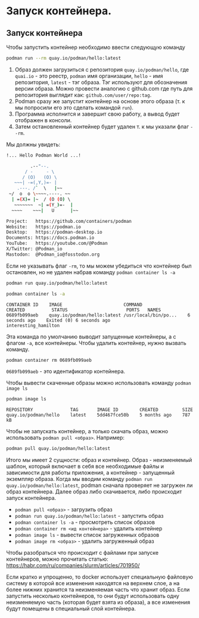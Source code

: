 # Запуск контейнера.

## Запуск контейнера
Чтобы запустить контейнер необходимо ввести следующую команду
```bash
podman run --rm quay.io/podman/hello:latest
```
1. Образ должен загрузиться с репозитория `quay.io/podman/hello`, где `quai.io` - это реестр, `podman` имя организации, `hello` - имя репозитория, `latest` - тэг образа. Тэг используют для обозначения версии образа. Можно провести аналогию с github.com где путь для репозитория выглядит как: `github.com/user/repo:tag`.
2. Podman сразу же запустит контейнер на основе этого образа (т. к мы попросили его это сделать командой `run`).
3. Программа исполнится и завершит свою работу, а вывод будет отображен в консоли.
4. Затем остановленный контейнер будет удален т. к мы указали флаг `--rm`.

Мы должны увидеть:
```bash
!... Hello Podman World ...!

         .--"--.           
       / -     - \         
      / (O)   (O) \        
   ~~~| -=(,Y,)=- |         
    .---. /`  \   |~~      
 ~/  o  o \~~~~.----. ~~   
  | =(X)= |~  / (O (O) \   
   ~~~~~~~  ~| =(Y_)=-  |   
  ~~~~    ~~~|   U      |~~ 

Project:   https://github.com/containers/podman
Website:   https://podman.io
Desktop:   https://podman-desktop.io
Documents: https://docs.podman.io
YouTube:   https://youtube.com/@Podman
X/Twitter: @Podman_io
Mastodon:  @Podman_io@fosstodon.org
```

Если не указывать флаг `-rm`, то мы можем убедиться что контейнер был остановлен, но не удален набрав команду `podman container ls -a`
```bash
podman run quay.io/podman/hello:latest
```
```bash
podman container ls -a
```
```
CONTAINER ID    IMAGE                       COMMAND                 CREATED          STATUS                      PORTS   NAMES
0689fb099aeb    quay.io/podman/hello:latest /usr/local/bin/po...    6 seconds ago    Exited (0) 6 seconds ago            interesting_hamilton
```
Эта команда по умолчанию выводит запущенные контейнеры, а с флагом `-a`, все контейнеры. Чтобы удалить контейнер, нужно вызвать команду.
```bash
podman container rm 0689fb099aeb
```
`0689fb099aeb` - это идентификатор контейнера.

Чтобы вывести скаченные образы можно использовать команду `podman image ls`
```bash
podman image ls
```
```
REPOSITORY              TAG       IMAGE ID        CREATED         SIZE
quay.io/podman/hello    latest    5dd467fce50b    5 months ago    787 kB
```

Чтобы не запускать контейнер, а только скачать образ, можно использовать `podman pull <образ>`. Например:
```bash
podman pull quay.io/podman/hello:latest
```

Итого мы имеет 2 сущности: образ и контейнер. Образ - неизменяемый шаблон, который включает в себя все необходимые файлы и зависимости для работы приложения, а контейнер - запущенный экземпляр образа. Когда мы вводим команду `podman run quay.io/podman/hello:latest`, podman сначала проверяет не загружен ли образ контейнера. Далее образ либо скачивается, либо происходит запуск контейнера.

* `podman pull <образ>` - загрузить образ
* `podman run quay.io/podman/hello:latest` - запустить образ
* `podman container ls -a` - просмотреть список образов
* `podman container rm <ид контейнера>` - удалить контейнер
* `podman image ls` - вывести список загруженных образов
* `podman image rm <образ>` - удалить загруженный образ

Чтобы разобраться что происходит с файлами при запуске контейнеров, можно прочитать статью:
https://habr.com/ru/companies/slurm/articles/701950/

Если кратко и упрощенно, то docker использует специальную файловую систему в которой все изменения находятся на верхнем слое, а на более нижних хранится та неизменяемая часть что хранит образ. Если запустить несколько контейнеров, то они будут использовать одну неизменяемую часть (которая будет взята из образа), а все изменения будут помещены в специальный слой контейнера.